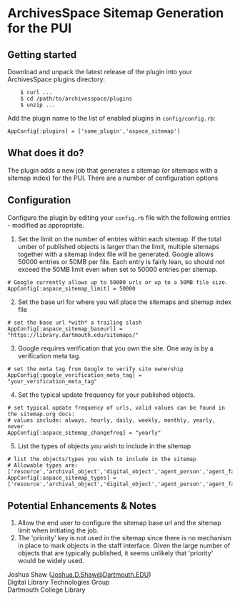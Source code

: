 # ArchivesSpace Sitemap Generation for the PUI

## Getting started

Download and unpack the latest release of the plugin into your
ArchivesSpace plugins directory:

```
    $ curl ...
    $ cd /path/to/archivesspace/plugins
    $ unzip ...
```

Add the plugin name to the list of enabled plugins in `config/config.rb`:

```
AppConfig[:plugins] = ['some_plugin','aspace_sitemap']
```

## What does it do?
The plugin adds a new job that generates a sitemap (or sitemaps with a sitemap index)
for the PUI. There are a number of configuration options

## Configuration

Configure the plugin by editing your `config.rb` file with the 
following entries - modified as appropriate.

1) Set the limit on the number of entries within each sitemap. 
If the total umber of published objects is larger than the limit, 
multiple sitemaps together with a sitemap index file will be generated.
Google allows 50000 entries or 50MB per file. Each entry is fairly lean,
so should not exceed the 50MB limit even when set to 50000 entries per sitemap.

```
# Google currently allows up to 50000 urls or up to a 50MB file size.
AppConfig[:aspace_sitemap_limit] = 50000
```
2) Set the base url for where you will place the sitemaps and sitemap index file
```
# set the base url *with* a trailing slash
AppConfig[:aspace_sitemap_baseurl] = "https://library.dartmouth.edu/sitemaps/"
```
3) Google requires verification that you own the site. 
One way is by a verification meta tag.
```
# set the meta tag from Google to verify site ownership
AppConfig[:google_verification_meta_tag] = "your_verification_meta_tag"
```
4) Set the typical update frequency for your published objects.
```
# set typical update frequency of urls, valid values can be found in the sitemap.org docs: 
# values include: always, hourly, daily, weekly, monthly, yearly, never
AppConfig[:aspace_sitemap_changefreq] = "yearly"
```

5) List the types of objects you wish to include in the sitemap
```
# list the objects/types you wish to include in the sitemap
# Allowable types are: ['resource','archival_object','digital_object','agent_person','agent_family','agent_corporate_entity']
AppConfig[:aspace_sitemap_types] = ['resource','archival_object','digital_object','agent_person','agent_family','agent_corporate_entity']
```

## Potential Enhancements & Notes
1. Allow the end user to configure the sitemap base url and the sitemap limit
when initiating the job.
2. The 'priority' key is not used in the sitemap since there is no mechanism in place to mark
objects in the staff interface. Given the large number of objects that are typically
published, it seems unlikely that 'priority' would be widely used.

Joshua Shaw (<Joshua.D.Shaw@Dartmouth.EDU>)  
Digital Library Technologies Group  
Dartmouth College Library  

